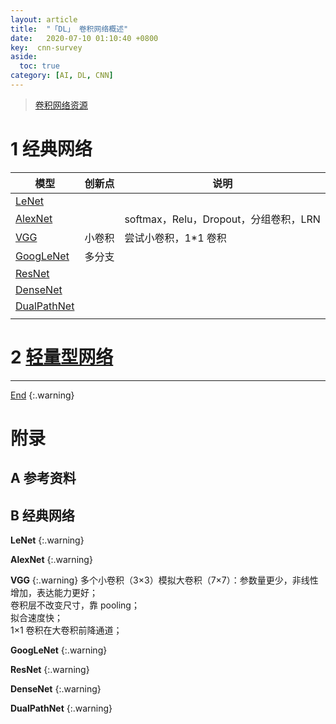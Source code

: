 ```yaml
---
layout: article
title:  "「DL」 卷积网络概述"
date:   2020-07-10 01:10:40 +0800
key:  cnn-survey
aside:
  toc: true
category: [AI, DL, CNN]
---
```

<span id='head'></span>  
>[卷积网络资源](/ai/dl/cnn/2019/05/21/foundation.html)     

<!--more-->

# 1 经典网络

| 模型 | 创新点 | 说明 |
| --- | --- | --- |
| [LeNet](#LeNet) |  |  |
| [AlexNet](#AlexNet) |  | softmax，Relu，Dropout，分组卷积，LRN |
| [VGG](#VGG) | 小卷积 | 尝试小卷积，1*1 卷积 |
| [GoogLeNet](#GoogLeNet) | 多分支 |  |
| [ResNet](#ResNet) |  |  |
| [DenseNet](#DenseNet) |  |  |
| [DualPathNet](#DualPathNet) |  |  |
|  |  |  |

# 2 [轻量型网络](/ai/dl/cnn/2020/06/27/light-cnn.html)
-------------------  
[End](#head)
{:.warning}  

# 附录
## A 参考资料

## B 经典网络


<span id='LeNet'>  </span>

**LeNet**
{:.warning}


<span id='AlexNet'>  </span>

**AlexNet**
{:.warning}



<span id='VGG'>  </span>

**VGG**
{:.warning}
多个小卷积（3×3）模拟大卷积（7×7）：参数量更少，非线性增加，表达能力更好；          
卷积层不改变尺寸，靠 pooling；    
拟合速度快；    
1×1 卷积在大卷积前降通道；    


<span id='GoogLeNet'>  </span>

**GoogLeNet**
{:.warning}



<span id='ResNet'>  </span>

**ResNet**
{:.warning}



<span id='DenseNet'>  </span>

**DenseNet**
{:.warning}



<span id='DualPathNet'>  </span>

**DualPathNet**
{:.warning}
